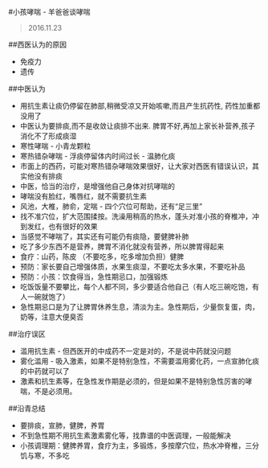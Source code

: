 #小孩哮喘 - 羊爸爸谈哮喘
> 2016.11.23  

##西医认为的原因
- 免疫力
- 遗传

##中医认为  

- 用抗生素让痰仍停留在肺部,稍微受凉又开始咳嗽,而且产生抗药性, 药性加重都没用了
- 中医认为要排痰,而不是收敛让痰排不出来. 脾胃不好,再加上家长补营养,孩子消化不了形成痰湿
- 寒性哮喘 - 小青龙颗粒
- 寒热错杂哮喘 - 浮痰停留体内时间过长 - 温肺化痰
- 市面上的西药，可能对寒热错杂哮喘效果很好，让大家对西医有错误认识，其实他没有排痰
- 中医，恰当的治疗，是增强他自己身体对抗哮喘的
- 哮喘没有脸红，嘴唇红，就不需要抗生素
- 风池，大椎，肺俞，定喘 - 四个穴位可帮助，还有“足三里”
- 找不准穴位，扩大范围揉按。洗澡用稍高的热水，蓬头对准小孩的脊椎冲，冲到发红，也有很好的效果
- 当感觉不哮喘了，其实还有可能仍有痰隐，要健脾补肺
- 吃了多少东西不是营养，脾胃不消化就没有营养，所以脾胃得起来
- 食疗：山药，陈皮 （不要吃多，吃多增加负担）健脾
- 预防：家长要自己增强体质，水果生痰湿，不要吃太多水果，不要吃补品
- 预防：小孩：饮食得当，急性期忌口，加强锻炼
- 吃饭饭量不要攀比，每个人都不同，多少要适合他自己（有人吃三碗吃饱，有人一碗就饱了）
- 急性期忌口是为了让脾胃休养生息，清淡为主。急性期后，少量恢复蛋，肉，奶等，注意大便臭否

##治疗误区
- 滥用抗生素 - 但西医开的中成药不一定是对的，不是说中药就没问题
- 雾化滥用 - 吸入激素，如果不是特别急性，不需要滥用雾化药，一点宣肺化痰的中药就可以了
- 激素和抗生素等，在急性发作期是必须的，但是如果不是特别急性厉害的哮喘，不是必须用。

##沿青总结
- 要排痰，宣肺，健脾，养胃
- 不到急性期不用抗生素激素雾化等，找靠谱的中医调理，一般能解决
- 小孩调理期：健脾养胃，食疗为主，多锻炼，多按摩穴位，热水冲脊椎，三分饥与寒，不多吃
